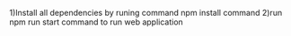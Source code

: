 1)Install all dependencies by runing command npm install command
2)run npm run start command to run web application
